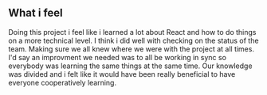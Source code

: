 ## What i feel
Doing this project i feel like i learned a lot about React and how to do things on a more technical level. I think i did well with checking on the status of the team. Making sure we all knew where we were with the project at all times. I'd say an improvment we needed was to all be working in sync so everybody was learning the same things at the same time. Our knowledge was divided and i felt like it would have been really beneficial to have everyone cooperatively learning.